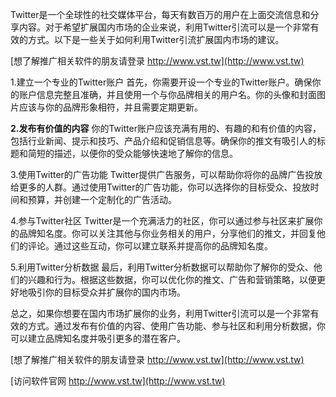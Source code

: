 Twitter是一个全球性的社交媒体平台，每天有数百万的用户在上面交流信息和分享内容。对于希望扩展国内市场的企业来说，利用Twitter引流可以是一个非常有效的方式。以下是一些关于如何利用Twitter引流扩展国内市场的建议。

[想了解推广相关软件的朋友请登录 http://www.vst.tw](http://www.vst.tw)

1.建立一个专业的Twitter账户
首先，你需要开设一个专业的Twitter账户。确保你的账户信息完整且准确，并且使用一个与你品牌相关的用户名。你的头像和封面图片应该与你的品牌形象相符，并且需要定期更新。

**2.发布有价值的内容**
你的Twitter账户应该充满有用的、有趣的和有价值的内容，包括行业新闻、提示和技巧、产品介绍和促销信息等。确保你的推文有吸引人的标题和简短的描述，以便你的受众能够快速地了解你的信息。

3.使用Twitter的广告功能
Twitter提供广告服务，可以帮助你将你的品牌广告投放给更多的人群。通过使用Twitter的广告功能，你可以选择你的目标受众、投放时间和预算，并创建一个定制化的广告活动。

4.参与Twitter社区
Twitter是一个充满活力的社区，你可以通过参与社区来扩展你的品牌知名度。你可以关注其他与你业务相关的用户，分享他们的推文，并回复他们的评论。通过这些互动，你可以建立联系并提高你的品牌知名度。

5.利用Twitter分析数据
最后，利用Twitter分析数据可以帮助你了解你的受众、他们的兴趣和行为。根据这些数据，你可以优化你的推文、广告和营销策略，以便更好地吸引你的目标受众并扩展你的国内市场。

总之，如果你想要在国内市场扩展你的业务，利用Twitter引流可以是一个非常有效的方式。通过发布有价值的内容、使用广告功能、参与社区和利用分析数据，你可以建立品牌知名度并吸引更多的潜在客户。

[想了解推广相关软件的朋友请登录 http://www.vst.tw](http://www.vst.tw)


[访问软件官网 http://www.vst.tw](http://www.vst.tw)
